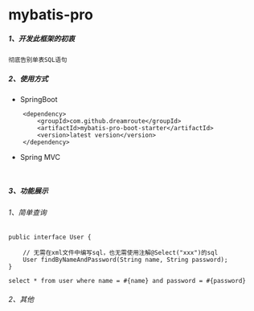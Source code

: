 # mybatis-pro
##### 1、开发此框架的初衷
    彻底告别单表SQL语句

##### 2、使用方式
- SpringBoot
```
    <dependency>
        <groupId>com.github.dreamroute</groupId>
        <artifactId>mybatis-pro-boot-starter</artifactId>
        <version>latest version</version>
    </dependency>
```
- Spring MVC
```$xslt
    
```

##### 3、功能展示
###### 1、简单查询
```$xslt
public interface User {

    // 无需在xml文件中编写sql，也无需使用注解@Select("xxx")的sql
    User findByNameAndPassword(String name, String password);
}
```
```$xslt
select * from user where name = #{name} and password = #{password}
```
###### 2、其他
```$xslt

```